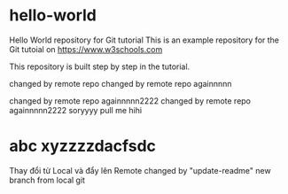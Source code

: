 # hello-world
Hello World repository for Git tutorial
This is an example repository for the Git tutoial on https://www.w3schools.com

This repository is built step by step in the tutorial.

changed by remote repo
changed by remote repo againnnnn

changed by remote repo againnnnn2222
changed by remote repo againnnnn2222 soryyyy
pull me hihi

abc xyzzzzdacfsdc
=======

Thay đổi từ Local và đẩy lên Remote
changed by "update-readme" new branch from local git

